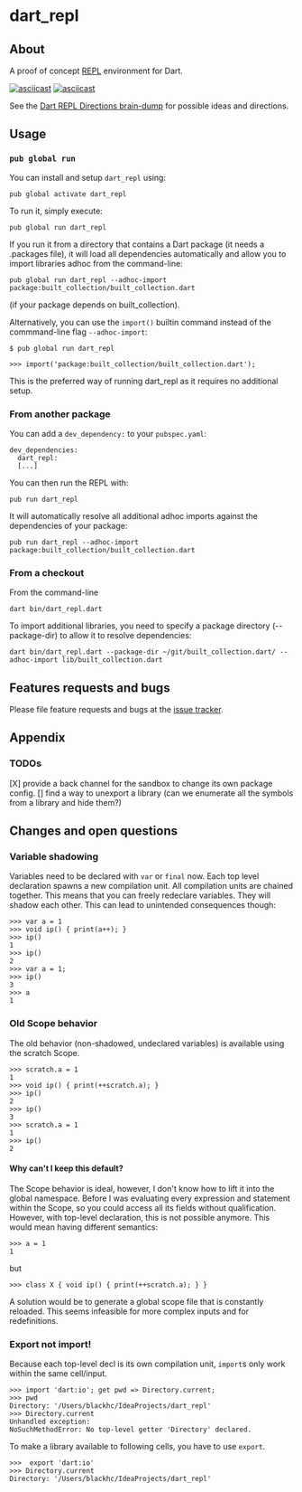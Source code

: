 # dart_repl

## About

A proof of concept [REPL](https://en.wikipedia.org/wiki/Read%E2%80%93eval%E2%80%93print_loop) environment for Dart.

[![asciicast](https://asciinema.org/a/1qkiplqr2pp99zmgjyo2rifbq.png)](https://asciinema.org/a/1qkiplqr2pp99zmgjyo2rifbq)
[![asciicast](https://asciinema.org/a/2wxg2qpnlcaw4dpoo6o2c705s.png)](https://asciinema.org/a/2wxg2qpnlcaw4dpoo6o2c705s)

See the [Dart REPL Directions brain-dump](https://docs.google.com/document/d/1gDkF1meFpsQO_X_SCoAxdsdCNVhPiAz4HLyvvzOXWKU/edit?usp=sharing) for possible ideas and directions.

## Usage

### `pub global run`

You can install and setup `dart_repl` using:

    pub global activate dart_repl

To run it, simply execute:

    pub global run dart_repl

If you run it from a directory that contains a Dart package (it needs a .packages file), it will load all
dependencies automatically and allow you to import libraries adhoc from the command-line:

    pub global run dart_repl --adhoc-import package:built_collection/built_collection.dart

(if your package depends on built_collection).

Alternatively, you can use the `import()` builtin command instead of the commmand-line flag `--adhoc-import`:

    $ pub global run dart_repl
    
    >>> import('package:built_collection/built_collection.dart');
    
This is the preferred way of running dart_repl as it requires no additional setup.

### From another package

You can add a `dev_dependency:` to your `pubspec.yaml`:

```
dev_dependencies:
  dart_repl:
  [...]
```

You can then run the REPL with:

    pub run dart_repl

It will automatically resolve all additional adhoc imports against the dependencies of your package: 

    pub run dart_repl --adhoc-import package:built_collection/built_collection.dart

### From a checkout

From the command-line

    dart bin/dart_repl.dart

To import additional libraries, you need to specify a package directory (--package-dir) to allow 
it to resolve dependencies:

    dart bin/dart_repl.dart --package-dir ~/git/built_collection.dart/ --adhoc-import lib/built_collection.dart

## Features requests and bugs

Please file feature requests and bugs at the [issue tracker][tracker].

[tracker]: https://github.com/BlackHC/dart_repl/issues

## Appendix

### TODOs

[X] provide a back channel for the sandbox to change its own package config.
[] find a way to unexport a library (can we enumerate all the symbols from a library and hide them?)

## Changes and open questions

### Variable shadowing

Variables need to be declared with `var` or `final` now.
Each top level declaration spawns a new compilation unit. All compilation units are chained
together. This means that you can freely redeclare variables. They will shadow each other.
This can lead to unintended consequences though:

```
>>> var a = 1
>>> void ip() { print(a++); }
>>> ip()
1
>>> ip()
2
>>> var a = 1;
>>> ip()
3
>>> a
1
```

### Old Scope behavior

The old behavior (non-shadowed, undeclared variables) is available using the scratch Scope.

```
>>> scratch.a = 1
1
>>> void ip() { print(++scratch.a); }
>>> ip()
2
>>> ip()
3
>>> scratch.a = 1
1
>>> ip()
2
```

#### Why can't I keep this default?

The Scope behavior is ideal, however, I don't know how to lift it into the global namespace.
Before I was evaluating every expression and statement within the Scope, so you could access
all its fields without qualification. However, with top-level declaration, this is not
possible anymore. This would mean having different semantics:

```
>>> a = 1
1
```

but

```
>>> class X { void ip() { print(++scratch.a); } }
```

A solution would be to generate a global scope file that is constantly reloaded.
This seems infeasible for more complex inputs and for redefinitions.

### Export not import!

Because each top-level decl is its own compilation unit, `import`s only work within the
same cell/input.

```
>>> import 'dart:io'; get pwd => Directory.current;
>>> pwd
Directory: '/Users/blackhc/IdeaProjects/dart_repl'
>>> Directory.current
Unhandled exception:
NoSuchMethodError: No top-level getter 'Directory' declared.
```

To make a library available to following cells, you have to use `export`.

```
>>>  export 'dart:io'
>>> Directory.current
Directory: '/Users/blackhc/IdeaProjects/dart_repl'
```

